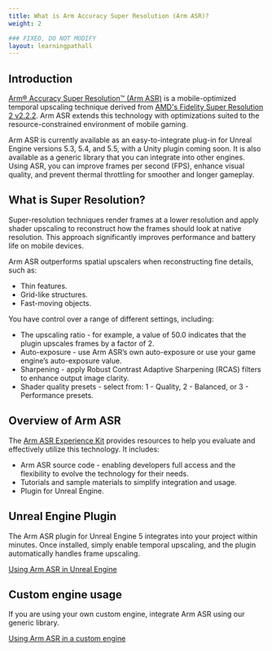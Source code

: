 ```yaml
---
title: What is Arm Accuracy Super Resolution (Arm ASR)?
weight: 2

### FIXED, DO NOT MODIFY
layout: learningpathall
---
```


## Introduction

[Arm&reg; Accuracy Super Resolution™ (Arm ASR)](https://www.arm.com/developer-hub/mobile-graphics-and-gaming/accuracy-super-resolution) is a mobile-optimized temporal upscaling technique derived from [AMD's Fidelity Super Resolution 2 v2.2.2](https://github.com/GPUOpen-LibrariesAndSDKs/FidelityFX-SDK/blob/main/docs/techniques/super-resolution-temporal.md). Arm ASR extends this technology with optimizations suited to the resource-constrained environment of mobile gaming.

Arm ASR is currently available as an easy-to-integrate plug-in for Unreal Engine versions 5.3, 5.4, and 5.5, with a Unity plugin coming soon. It is also available as a generic library that you can integrate into other engines. Using ASR, you can improve frames per second (FPS), enhance visual quality, and prevent thermal throttling for smoother and longer gameplay.

## What is Super Resolution?

Super-resolution techniques render frames at a lower resolution and apply shader upscaling to reconstruct how the frames should look at native resolution. This approach significantly improves performance and battery life on mobile devices.

Arm ASR outperforms spatial upscalers when reconstructing fine details, such as:

- Thin features.
- Grid-like structures.
- Fast-moving objects.

You have control over a range of different settings, including:

- The upscaling ratio - for example, a value of 50.0 indicates that the plugin upscales frames by a factor of 2.
- Auto-exposure - use Arm ASR’s own auto-exposure or use your game engine’s auto-exposure value.
- Sharpening - apply Robust Contrast Adaptive Sharpening (RCAS) filters to enhance output image clarity.
- Shader quality presets - select from: 1 - Quality, 2 - Balanced, or 3 - Performance presets.

## Overview of Arm ASR

The [Arm ASR Experience Kit](https://github.com/arm/accuracy-super-resolution) provides resources to help you evaluate and effectively utilize this technology. It includes:

- Arm ASR source code - enabling developers full access and the flexibility to evolve the technology for their needs.
- Tutorials and sample materials to simplify integration and usage.
- Plugin for Unreal Engine.

## Unreal Engine Plugin

The Arm ASR plugin for Unreal Engine 5 integrates into your project within minutes. Once installed, simply enable temporal upscaling, and the plugin automatically handles frame upscaling.

[Using Arm ASR in Unreal Engine](../03-ue)

## Custom engine usage

If you are using your own custom engine, integrate Arm ASR using our generic library.

[Using Arm ASR in a custom engine](../04-generic_library)
